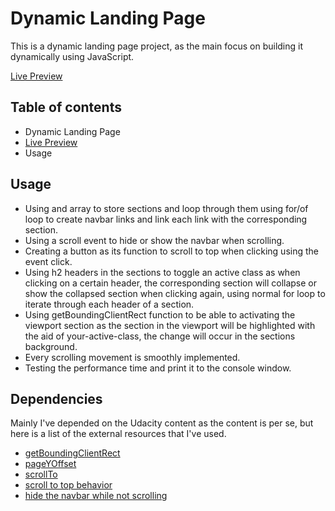 # Dynamic Landing Page

This is a dynamic landing page project, as the main focus on building it dynamically using JavaScript.

[Live Preview](https://melsayedshoaib.github.io/cd0428-landing-page/ "Dynamic Landing Page")

## Table of contents

- Dynamic Landing Page
- [Live Preview](https://melsayedshoaib.github.io/cd0428-landing-page/ "Dynamic Landing Page")
- Usage

## Usage

- Using and array to store sections and loop through them using for/of loop to create navbar links and link each link with the corresponding section.
- Using a scroll event to hide or show the navbar when scrolling.
- Creating a button as its function to scroll to top when clicking using the event click.
- Using h2 headers in the sections to toggle an active class as when clicking on a certain header, the corresponding section will collapse or show the collapsed section when clicking again, using normal for loop to iterate through each header of a section.
- Using getBoundingClientRect function to be able to activating the viewport section as the section in the viewport will be highlighted with the aid of your-active-class, the change will occur in the sections background.
- Every scrolling movement is smoothly implemented.
- Testing the performance time and print it to the console window.

## Dependencies

Mainly I've depended on the Udacity content as the content is per se, but here is a list of the external resources that I've used.

- [getBoundingClientRect](https://developer.mozilla.org/en-US/docs/Web/API/Element/getBoundingClientRect "getBoundingClientRect")
- [pageYOffset](https://developer.mozilla.org/en-US/docs/Web/API/Window/pageYOffset "pageYOffset")
- [scrollTo](https://developer.mozilla.org/en-US/docs/Web/API/Element/scrollTo "scrollTo")
- [scroll to top behavior](https://codepen.io/w3collective/pen/eYZvPRv "scroll to top behavior - inspired by W3Collective on Codepen but I have made changes in my own code")
- [hide the navbar while not scrolling](https://www.w3schools.com/howto/howto_js_navbar_hide_scroll.asp "hide the navbar while not scrolling")
